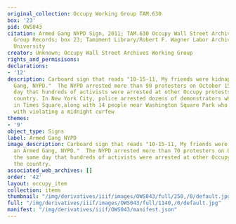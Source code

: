 ```yaml
---
original_collection: Occupy Working Group TAM.630
box: '23'
pid: OWS043
citation: Armed Gang NYPD Sign, 2011; TAM.630 Occupy Wall Street Archives Working
  Group Records; box 23; Tamiment Library/Robert F. Wagner Labor Archives, New York
  University
creator: Unknown; Occupy Wall Street Archives Working Group
rights_and_permisisons:
declarations:
- '12'
description: Carboard sign that reads "10-15-11, My friends were kidnapped by an Armed
  Gang, NYPD."  The NYPD arrested more than 90 protesters on October 15, the same
  day that hundreds of activists were arrested at other Occupy protests across the
  country. In New York City, police arrested dozens of demonstrators who gathered
  in Times Square,along with 14 people near Washington Square Park who were charged
  with violating a midnight curfew
themes:
- '9'
object_type: Signs
label: Armed Gang NYPD
image_description: Carboard sign that reads "10-15-11, My friends were kidnapped by
  an Armed Gang, NYPD."  The NYPD arrested more than 70 protesters on October 15,
  the same day that hundreds of activists were arrested at other Occupy protests across
  the country.
associated_web_archives: []
order: '42'
layout: occupy_item
collection: items
thumbnail: "/img/derivatives/iiif/images/OWS043/full/250,/0/default.jpg"
full: "/img/derivatives/iiif/images/OWS043/full/1140,/0/default.jpg"
manifest: "/img/derivatives/iiif/OWS043/manifest.json"
---
```

